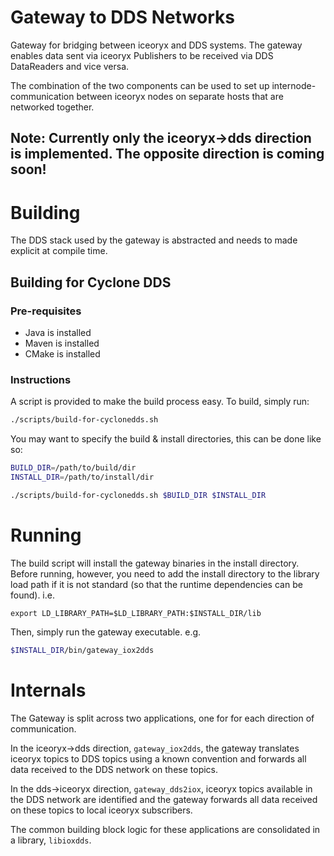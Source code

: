 
# Gateway to DDS Networks
Gateway for bridging between iceoryx and DDS systems.
The gateway enables data sent via iceoryx Publishers to be received via DDS DataReaders and vice versa.

The combination of the two components can be used to set up internode-communication between iceoryx nodes on separate hosts that are networked together. 

## **Note**: Currently only the iceoryx->dds direction is implemented. The opposite direction is coming soon!

# Building
The DDS stack used by the gateway is abstracted and needs to made explicit at compile time.

## Building for Cyclone DDS
### Pre-requisites
* Java is installed
* Maven is installed
* CMake is installed

### Instructions
A script is provided to make the build process easy.
To build, simply run:
```bash
./scripts/build-for-cyclonedds.sh 
```

You may want to specify the build & install directories, this can be done like so:
```bash
BUILD_DIR=/path/to/build/dir
INSTALL_DIR=/path/to/install/dir

./scripts/build-for-cyclonedds.sh $BUILD_DIR $INSTALL_DIR
```

# Running
The build script will install the gateway binaries in the install directory.
Before running, however, you need to add the install directory to the library load path if it is not standard (so that the runtime dependencies can be found).
i.e.
```
export LD_LIBRARY_PATH=$LD_LIBRARY_PATH:$INSTALL_DIR/lib
```

Then, simply run the gateway executable.
e.g.
```bash
$INSTALL_DIR/bin/gateway_iox2dds
```


# Internals

The Gateway is split across two applications, one for for each direction of communication.

In the iceoryx->dds direction, `gateway_iox2dds`, the gateway translates iceoryx topics to DDS topics using a known convention and forwards all data received to the DDS network on these topics. 

In the dds->iceoryx direction, `gateway_dds2iox`, iceoryx topics available in the DDS network are identified and the gateway forwards all data received on these topics to local iceoryx subscribers. 

The common building block logic for these applications are consolidated in a library, `libioxdds`.